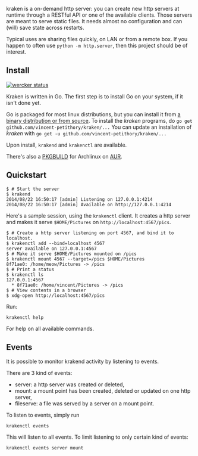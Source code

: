 kraken is a on-demand http server: you can create new http servers at runtime through a RESTful API or one of the available clients.
Those servers are meant to serve static files.
It needs almost no configuration and can (will) save state across restarts.

Typical uses are sharing files quickly, on LAN or from a remote box.
If you happen to often use `python -m http.server`, then this project should be of interest.

## Install
[![wercker status](https://app.wercker.com/status/0f6deadcf557ed3791b25a723f908b2a/s "wercker status")](https://app.wercker.com/project/bykey/0f6deadcf557ed3791b25a723f908b2a)

Kraken is written in Go. The first step is to install Go on your system, if it isn't done yet.

Go is packaged for most linux distributions, but you can install it from [a binary distribution or from source](http://golang.org/doc/install).
To install the *kraken* programs, do `go get github.com/vincent-petithory/kraken/...`
You can update an installation of *kraken* with `go get -u github.com/vincent-petithory/kraken/...`

Upon install, `krakend` and `krakenctl` are available.

There's also a [PKGBUILD](https://github.com/vincent-petithory/pkgbuilds/blob/master/kraken-git/PKGBUILD) for Archlinux on [AUR](https://aur.archlinux.org/packages/kraken-git/).

## Quickstart

~~~ shell
$ # Start the server
$ krakend
2014/08/22 16:50:17 [admin] Listening on 127.0.0.1:4214
2014/08/22 16:50:17 [admin] Available on http://127.0.0.1:4214
~~~

Here's a sample session, using the `krakenctl` client.
It creates a http server and makes it serve `$HOME/Pictures` on `http://localhost:4567/pics`.

~~~ shell
$ # Create a http server listening on port 4567, and bind it to localhost.
$ krakenctl add --bind=localhost 4567
server available on 127.0.0.1:4567
$ # Make it serve $HOME/Pictures mounted on /pics
$ krakenctl mount 4567 --target=/pics $HOME/Pictures
8f71ae0: /home/meow/Pictures -> /pics
$ # Print a status
$ krakenctl ls
127.0.0.1:4567
  * 8f71ae0: /home/vincent/Pictures -> /pics
$ # View contents in a browser
$ xdg-open http://localhost:4567/pics
~~~

Run:

    krakenctl help

For help on all available commands.

## Events

It is possible to monitor krakend activity by listening to events.

There are 3 kind of events:

 * server: a http server was created or deleted,
 * mount: a mount point has been created, deleted or updated on one http server,
 * fileserve: a file was served by a server on a mount point.

To listen to events, simply run

    krakenctl events

This will listen to all events.
To limit listening to only certain kind of events:

    krakenctl events server mount
